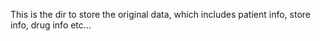 This is the dir to store the original data, which includes patient info, store info, drug info etc...